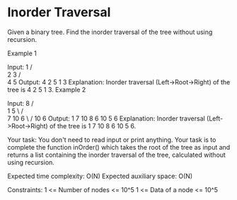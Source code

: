 # Inorder Traversal


Given a binary tree. Find the inorder traversal of the tree without using recursion.

Example 1

Input:
           1
         /    \
       2       3
      /   \
    4     5
Output: 4 2 5 1 3
Explanation:
Inorder traversal (Left->Root->Right) of 
the tree is 4 2 5 1 3.
Example 2

Input:
            8
          /   \
            1      5
             \    /  \
             7   10   6
             \  /
          10 6
Output: 1 7 10 8 6 10 5 6
Explanation:
Inorder traversal (Left->Root->Right) 
of the tree is 1 7 10 8 6 10 5 6.
 

Your task:
You don't need to read input or print anything. Your task is to complete the function inOrder() which takes the root of the tree as input and returns a list containing the inorder traversal of the tree, calculated without using recursion.

Expected time complexity: O(N)
Expected auxiliary space: O(N)


Constraints:
1 <= Number of nodes <= 10^5
1 <= Data of a node <= 10^5
